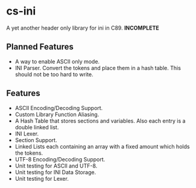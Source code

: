 # cs-ini
A yet another header only library for ini in C89. **INCOMPLETE**

## Planned Features
* A way to enable ASCII only mode.
* INI Parser. Convert the tokens and place them in a hash table. This should not be too hard to write.

## Features
* ASCII Encoding/Decoding Support.
* Custom Library Function Aliasing.
* A Hash Table that stores sections and variables. Also each entry is a double linked list.
* INI Lexer.
* Section Support.
* Linked Lists each containing an array with a fixed amount which holds the tokens.
* UTF-8 Encoding/Decoding Support.
* Unit testing for ASCII and UTF-8.
* Unit testing for INI Data Storage.
* Unit testing for Lexer.
